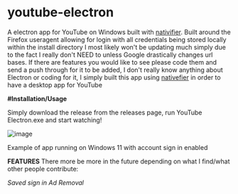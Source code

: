 # youtube-electron
A electron app for YouTube on Windows built with [nativifier](https://github.com/nativefier/nativefier). 
Built around the Firefox useragent allowing for login with all credentials being stored locally within the install directory
I most likely won't be updating much simply due to the fact I really don't NEED to unless Google drastically changes url bases. If there are features you would like to see please code them and send a push through for it to be added, I don't really know anything about Electron or coding for it, I simply built this app using [nativefier](https://github.com/nativefier/nativefier) in order to have a desktop app for YouTube

**#Installation/Usage**



Simply download the release from the releases page, run YouTube Electron.exe and start watching!





![image](https://user-images.githubusercontent.com/19805594/200232880-b2d16d20-54ba-4070-b8dc-925ee048a235.png)



Example of app running on Windows 11 with account sign in enabled

**FEATURES**
There more be more in the future depending on what I find/what other people contribute:

*Saved sign in*
*Ad Removal*
